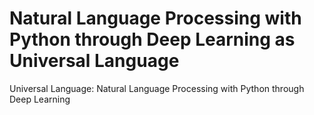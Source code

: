 # Natural Language Processing with Python through Deep Learning as Universal Language
Universal Language: Natural Language Processing with Python through Deep Learning
